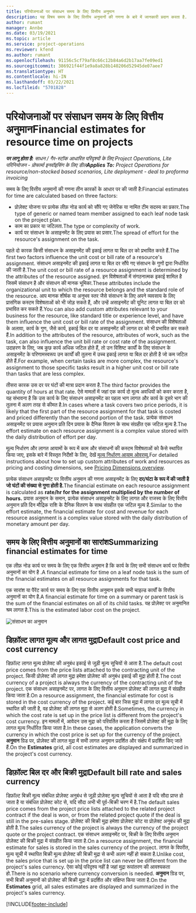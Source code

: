 ```yaml
---
title: परियोजनाओं पर संसाधन समय के लिए वित्तीय अनुमान
description: यह विषय समय के लिए वित्तीय अनुमानों की गणना के बारे में जानकारी प्रदान करता है.
author: rumant
manager: Annbe
ms.date: 03/19/2021
ms.topic: article
ms.service: project-operations
ms.reviewer: kfend
ms.author: rumant
ms.openlocfilehash: 91156c5cf79af8c66c12b84a6d2b17aa7fe09ed1
ms.sourcegitcommit: 386921f44f1e9a8a828b140206d52945de07aee7
ms.translationtype: HT
ms.contentlocale: hi-IN
ms.lasthandoff: 03/22/2021
ms.locfileid: "5701828"
---
```

# <a name="financial-estimates-for-resource-time-on-projects"></a><span data-ttu-id="12d5e-103">परियोजनाओं पर संसाधन समय के लिए वित्तीय अनुमान</span><span class="sxs-lookup"><span data-stu-id="12d5e-103">Financial estimates for resource time on projects</span></span>

<span data-ttu-id="12d5e-104">_**पर लागू होता है:** साधन / गैर-स्टॉक आधारित परिदृश्यों के लिए Project Operations, Lite परिनियोजन - प्रोफार्मा इनवॉइसिंग के लिए डील_</span><span class="sxs-lookup"><span data-stu-id="12d5e-104">_**Applies To:** Project Operations for resource/non-stocked based scenarios, Lite deployment - deal to proforma invoicing_</span></span>

<span data-ttu-id="12d5e-105">समय के लिए वित्तीय अनुमानों की गणना तीन कारकों के आधार पर की जाती है:</span><span class="sxs-lookup"><span data-stu-id="12d5e-105">Financial estimates for time are calculated based on three factors:</span></span> 

- <span data-ttu-id="12d5e-106">प्रोज़ेक्ट योजना पर प्रत्येक लीफ़ नोड कार्य को सौंपे गए जेनेरिक या नामित टीम सदस्य का प्रकार.</span><span class="sxs-lookup"><span data-stu-id="12d5e-106">The type of generic or named team member assigned to each leaf node task on the project plan.</span></span> 
- <span data-ttu-id="12d5e-107">काम का प्रकार या जटिलता.</span><span class="sxs-lookup"><span data-stu-id="12d5e-107">The type or complexity of work.</span></span>
- <span data-ttu-id="12d5e-108">कार्य पर संसाधन के असाइनमेंट के लिए प्रयास का प्रसार.</span><span class="sxs-lookup"><span data-stu-id="12d5e-108">The spread of effort for the resource's assignment on the task.</span></span> 

<span data-ttu-id="12d5e-109">पहले दो कारक किसी संसाधन के असाइनमेंट की इकाई लागत या बिल दर को प्रभावित करते हैं.</span><span class="sxs-lookup"><span data-stu-id="12d5e-109">The first two factors influence the unit cost or bill rate of a resource's assignment.</span></span> <span data-ttu-id="12d5e-110">संसाधन असाइनमेंट की इकाई लागत या बिल दर सौंपे गए संसाधन के गुणों द्वारा निर्धारित की जाती है.</span><span class="sxs-lookup"><span data-stu-id="12d5e-110">The unit cost or bill rate of a resource assignment is determined by the attributes of the resource assigned.</span></span> <span data-ttu-id="12d5e-111">इन विशेषताओं में संगठनात्मक इकाई शामिल है जिसमें संसाधन है और संसाधन की मानक भूमिका.</span><span class="sxs-lookup"><span data-stu-id="12d5e-111">These attributes include the organizational unit to which the resource belongs and the standard role of the resource.</span></span> <span data-ttu-id="12d5e-112">आप मानक शीर्षक या अनुभव स्तर जैसे संसाधन के लिए अपने व्यवसाय के लिए प्रासंगिक कस्टम विशेषताओं को भी जोड़ सकते हैं, और उन्हें असाइनमेंट की यूनिट लागत या बिल दर को प्रभावित कर सकते हैं.</span><span class="sxs-lookup"><span data-stu-id="12d5e-112">You can also add custom attributes relevant to your business for the resource, like standard title or experience level, and have them influence the unit cost or bill rate of the assignment.</span></span>
<span data-ttu-id="12d5e-113">संसाधन की विशेषताओं के अलावा, कार्य के गुण, जैसे कार्य, इकाई बिल दर या असाइनमेंट की लागत दर को भी प्रभावित कर सकते हैं.</span><span class="sxs-lookup"><span data-stu-id="12d5e-113">In addition to the attributes of the resource, attributes of work, such as the task, can also influence the unit bill rate or cost rate of the assignment.</span></span> <span data-ttu-id="12d5e-114">उदाहरण के लिए, जब कुछ कार्य अधिक जटिल होते हैं, तो उन विशिष्ट कार्यों के लिए संसाधन के असाइनमेंट के परिणामस्वरूप उन कार्यों की तुलना में उच्च इकाई लागत या बिल दर होती है जो कम जटिल होते हैं.</span><span class="sxs-lookup"><span data-stu-id="12d5e-114">For example, when certain tasks are more complex, the resource's assignment to those specific tasks result in a higher unit cost or bill rate than tasks that are less complex.</span></span>   

<span data-ttu-id="12d5e-115">तीसरा कारक उस दर पर घंटों की मात्रा प्रदान करता है.</span><span class="sxs-lookup"><span data-stu-id="12d5e-115">The third factor provides the quantity of hours at that rate.</span></span> <span data-ttu-id="12d5e-116">ऐसे मामलों में जहां एक कार्य दो मूल्य अवधियों को कवर करता है, यह संभावना है कि उस कार्य के लिए संसाधन असाइनमेंट का पहला भाग लागत और कार्य के दूसरे भाग की तुलना में अलग तरह से कीमत है.</span><span class="sxs-lookup"><span data-stu-id="12d5e-116">In cases where a task covers two price periods, it is likely that the first part of the resource assignment for that task is costed and priced differently than the second portion of the task.</span></span> <span data-ttu-id="12d5e-117">प्रत्येक संसाधन असाइनमेंट पर प्रयास अनुमान प्रति दिन प्रयास के दैनिक वितरण के साथ संग्रहीत एक जटिल मूल्य है.</span><span class="sxs-lookup"><span data-stu-id="12d5e-117">The effort estimate on each resource assignment is a complex value stored with the daily distribution of effort per day.</span></span>

<span data-ttu-id="12d5e-118">मूल्य निर्धारण और लागत आयामों के रूप में काम और संसाधनों की कस्टम विशेषताओं को कैसे स्थापित किया जाए, इसके बारे में विस्तृत निर्देशों के लिए, देखें [मूल्य निर्धारण आयाम ओवरव्यू](../pricing-costing/pricing-dimensions-overview.md).</span><span class="sxs-lookup"><span data-stu-id="12d5e-118">For detailed instructions about how to set up custom attributes of work and resources as pricing and costing dimensions, see [Pricing Dimensions overview](../pricing-costing/pricing-dimensions-overview.md).</span></span>

<span data-ttu-id="12d5e-119">प्रत्येक संसाधन असाइनमेंट पर वित्तीय अनुमान की गणना असाइनमेंट के लिए **दर/घंटा के रूप में की जाती है जो घंटों की संख्या से गुणा होती है.**</span><span class="sxs-lookup"><span data-stu-id="12d5e-119">The financial estimate on each resource assignment is calculated as **rate/hr for the assignment multiplied by the number of hours.**</span></span>  <span data-ttu-id="12d5e-120">प्रयास अनुमान के समान, प्रत्येक संसाधन असाइनमेंट के लिए लागत और राजस्व के लिए वित्तीय अनुमान प्रति दिन मौद्रिक राशि के दैनिक वितरण के साथ संग्रहीत एक जटिल मूल्य है.</span><span class="sxs-lookup"><span data-stu-id="12d5e-120">Similar to the effort estimate, the financial estimate for cost and revenue for each resource assignment is a complex value stored with the daily distribution of monetary amount per day.</span></span> 

## <a name="summarizing-financial-estimates-for-time"></a><span data-ttu-id="12d5e-121">समय के लिए वित्तीय अनुमानों का सारांश</span><span class="sxs-lookup"><span data-stu-id="12d5e-121">Summarizing financial estimates for time</span></span>
<span data-ttu-id="12d5e-122">एक लीफ़ नोड कार्य पर समय के लिए एक वित्तीय अनुमान है कि कार्य के लिए सभी संसाधन कार्य पर वित्तीय अनुमानों का योग है .</span><span class="sxs-lookup"><span data-stu-id="12d5e-122">A financial estimate for time on a leaf node task is the sum of the financial estimates on all resource assignments for that task.</span></span>

<span data-ttu-id="12d5e-123">एक सारांश या पैरेंट कार्य पर समय के लिए एक वित्तीय अनुमान इसके सभी चाइल्ड कार्यों के वित्तीय अनुमानों का योग है.</span><span class="sxs-lookup"><span data-stu-id="12d5e-123">A financial estimate for time on a summary or parent task is the sum of the financial estimates on all of its child tasks.</span></span> <span data-ttu-id="12d5e-124">यह प्रोज़ेक्ट पर अनुमानित श्रम लागत है.</span><span class="sxs-lookup"><span data-stu-id="12d5e-124">This is the estimated labor cost on the project.</span></span> 

![संसाधन का अनुमान](./media/navigation12.png)

## <a name="default-cost-price-and-cost-currency"></a><span data-ttu-id="12d5e-126">डिफ़ॉल्ट लागत मूल्य और लागत मुद्रा</span><span class="sxs-lookup"><span data-stu-id="12d5e-126">Default cost price and cost currency</span></span>

<span data-ttu-id="12d5e-127">डिफ़ॉल्ट लागत मूल्य प्रोज़ेक्ट की अनुबंध इकाई से जुड़ी मूल्य सूचियों से आता है.</span><span class="sxs-lookup"><span data-stu-id="12d5e-127">The default cost price comes from the price lists attached to the contracting unit of the project.</span></span> <span data-ttu-id="12d5e-128">किसी प्रोज़ेक्ट की लागत मुद्रा हमेशा प्रोज़ेक्ट की अनुबंध इकाई की मुद्रा होती है.</span><span class="sxs-lookup"><span data-stu-id="12d5e-128">The cost currency of a project is always the currency of the contracting unit of the project.</span></span> <span data-ttu-id="12d5e-129">एक संसाधन असाइनमेंट पर, लागत के लिए वित्तीय अनुमान प्रोज़ेक्ट की लागत मुद्रा में संग्रहीत किया जाता है.</span><span class="sxs-lookup"><span data-stu-id="12d5e-129">On a resource assignment, the financial estimate for cost is stored in the cost currency of the project.</span></span> <span data-ttu-id="12d5e-130">कई बार जिस मुद्रा में लागत दर मूल्य सूची में स्थापित की जाती है, वह प्रोज़ेक्ट की लागत मुद्रा से अलग होती है.</span><span class="sxs-lookup"><span data-stu-id="12d5e-130">Sometimes, the currency in which the cost rate is set up in the price list is different from the project's cost currency.</span></span> <span data-ttu-id="12d5e-131">इन मामलों में, आवेदन उस मुद्रा को परिवर्तित करता है जिसमें प्रोज़ेक्ट की मुद्रा के लिए लागत मूल्य निर्धारित किया जाता है.</span><span class="sxs-lookup"><span data-stu-id="12d5e-131">In these cases, the application converts the currency in which the cost price is set up for the currency of the project.</span></span> <span data-ttu-id="12d5e-132">**अनुमान** ग्रिड पर, प्रोज़ेक्ट की लागत मुद्रा में सभी लागत अनुमान प्रदर्शित और संक्षेप में प्रदर्शित किए जाते हैं.</span><span class="sxs-lookup"><span data-stu-id="12d5e-132">On the **Estimates** grid, all cost estimates are displayed and summarized in the project's cost currency.</span></span> 

## <a name="default-bill-rate-and-sales-currency"></a><span data-ttu-id="12d5e-133">डिफ़ॉल्ट बिल दर और बिक्री मुद्रा</span><span class="sxs-lookup"><span data-stu-id="12d5e-133">Default bill rate and sales currency</span></span>

<span data-ttu-id="12d5e-134">डिफ़ॉल्ट बिक्री मूल्य संबंधित प्रोज़ेक्ट अनुबंध से जुड़ी प्रोज़ेक्ट मूल्य सूचियों से आता है यदि सौदा प्राप्त हो जाता है या संबंधित प्रोज़ेक्ट कोट से, यदि सौदा अभी भी पूर्व-बिक्री चरण में है.</span><span class="sxs-lookup"><span data-stu-id="12d5e-134">The default sales price comes from the project price lists attached to the related project contract if the deal is won, or from the related project quote if the deal is still in the pre-sales stage.</span></span> <span data-ttu-id="12d5e-135">प्रोज़ेक्ट की बिक्री मुद्रा हमेशा प्रोज़ेक्ट कोट या प्रोज़ेक्ट अनुबंध की मुद्रा होती है.</span><span class="sxs-lookup"><span data-stu-id="12d5e-135">The sales currency of the project is always the currency of the project quote or the project contract.</span></span> <span data-ttu-id="12d5e-136">एक संसाधन असाइनमेंट पर, बिक्री के लिए वित्तीय अनुमान प्रोज़ेक्ट की बिक्री मुद्रा में संग्रहीत किया जाता है.</span><span class="sxs-lookup"><span data-stu-id="12d5e-136">On a resource assignment, the financial estimate for sales is stored in the sales currency of the project.</span></span> <span data-ttu-id="12d5e-137">लागत के विपरीत, मूल्य सूची में स्थापित बिक्री मूल्य प्रोज़ेक्ट की बिक्री मुद्रा से कभी अलग नहीं हो सकता है.</span><span class="sxs-lookup"><span data-stu-id="12d5e-137">Unlike cost, the sales price that is set up in the price list can never be different from the project's sales currency.</span></span> <span data-ttu-id="12d5e-138">ऐसा कोई परिदृश्य नहीं है जहां मुद्रा रूपांतरण की आवश्यकता हो.</span><span class="sxs-lookup"><span data-stu-id="12d5e-138">There is no scenario where currency conversion is needed.</span></span> <span data-ttu-id="12d5e-139">**अनुमान** ग्रिड पर, सभी बिक्री अनुमानों को प्रोज़ेक्ट की बिक्री मुद्रा में प्रदर्शित और संक्षिप्त किया जाता है.</span><span class="sxs-lookup"><span data-stu-id="12d5e-139">On the **Estimates** grid, all sales estimates are displayed and summarized in the project's sales currency.</span></span> 

[!INCLUDE[footer-include](../includes/footer-banner.md)]
